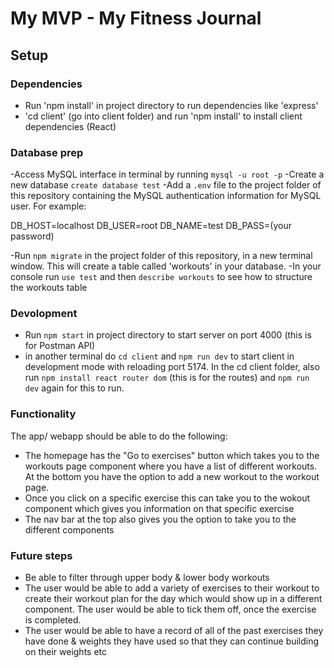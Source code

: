 # My MVP - My Fitness Journal

## Setup

### Dependencies

- Run 'npm install' in project directory to run dependencies like 'express'
- 'cd client' (go into client folder) and run 'npm install' to install client dependencies (React)

### Database prep

-Access MySQL interface in terminal by running `mysql -u root -p`
-Create a new database `create database test`
-Add a `.env` file to the project folder of this repository containing the MySQL authentication information for 
MySQL user. For example:

DB_HOST=localhost
DB_USER=root
DB_NAME=test
DB_PASS=(your password)

-Run `npm migrate` in the project folder of this repository, in a new terminal window. This will create a table called
'workouts' in your database.
-In your console run `use test` and then `describe workouts` to see how to structure the workouts table

### Devolopment

- Run `npm start` in project directory to start server on port 4000 (this is for Postman API)
- in another terminal do `cd client` and `npm run dev` to start client in development mode with reloading port 5174. In the cd client folder, also run `npm install react router dom` (this is for the routes) and `npm run dev` again for this to run.

### Functionality

The app/ webapp should be able to do the following:

- The homepage has the "Go to exercises" button which takes you to the workouts page component where you have a
list of different workouts. At the bottom you have the option to add a new workout to the workout page.
- Once you click on a specific exercise this can take you to the wokout component which gives you information on that specific exercise
- The nav bar at the top also gives you the option to take you to the different components

### Future steps

- Be able to filter through upper body & lower body workouts
- The user would be able to add a variety of exercises to their workout to create their workout plan for the day which would show up in a different component. The user would be able to tick them off, once the exercise is completed.
- The user would be able to have a record of all of the past exercises they have done & weights they have used so that they can continue building on their weights etc
